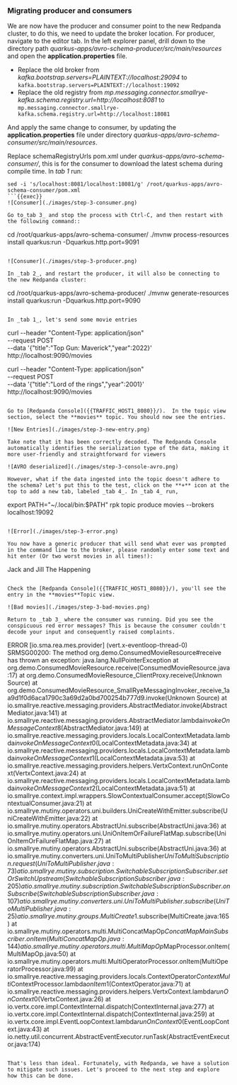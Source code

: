 
### Migrating producer and consumers

We are now have the producer and consumer point to the new Redpanda cluster, to do this, we need to update the broker location.  For producer, navigate to the editor tab. In the left explorer panel, drill down to the directory path _quarkus-apps/avro-schema-producer/src/main/resources_ and open the **application.properties** file. 

- Replace the old broker from _kafka.bootstrap.servers=PLAINTEXT://localhost:29094_ to `kafka.bootstrap.servers=PLAINTEXT://localhost:19092`
- Replace the old registry from _mp.messaging.connector.smallrye-kafka.schema.registry.url=http://localhost:8081_ to `mp.messaging.connector.smallrye-kafka.schema.registry.url=http://localhost:18081`

And apply the same change to consumer, by updating the **application.properties** file under directory _quarkus-apps/avro-schema-consumer/src/main/resources_.

Replace schemaRegistryUrls pom.xml under _quarkus-apps/avro-schema-consumer/_, this is for the consumer to download the latest schema during compile time. In _tab 1_ run: 
```
sed -i 's/localhost:8081/localhost:18081/g' /root/quarkus-apps/avro-schema-consumer/pom.xml
```{{exec}}
![Consumer](./images/step-3-consumer.png)

Go to_tab 3_ and stop the process with Ctrl-C, and then restart with the following command::
```
cd /root/quarkus-apps/avro-schema-consumer/
./mvnw process-resources install quarkus:run -Dquarkus.http.port=9091
```{{exec}}

![Consumer](./images/step-3-producer.png)

In _tab 2_, and restart the producer, it will also be connecting to the new Redpanda cluster:
```
cd /root/quarkus-apps/avro-schema-producer/
./mvnw generate-resources install quarkus:run -Dquarkus.http.port=9090
```{{exec}}

In _tab 1_, let's send some movie entries
```
curl --header "Content-Type: application/json" \
  --request POST \
  --data '{"title":"Top Gun: Maverick","year":2022}' \
  http://localhost:9090/movies

curl --header "Content-Type: application/json" \
  --request POST \
  --data '{"title":"Lord of the rings","year":2001}' \
  http://localhost:9090/movies
```{{exec}}

Go to [Redpanda Console]({{TRAFFIC_HOST1_8080}}/).  In the topic view section, select the **movies** topic. You should now see the entries. 

![New Entries](./images/step-3-new-entry.png)

Take note that it has been correctly decoded. The Redpanda Console automatically identifies the serialization type of the data, making it more user-friendly and straightforward for viewers

![AVRO deserialized](./images/step-3-console-avro.png)

However, what if the data ingested into the topic doesn't adhere to the schema? Let's put this to the test, click on the **+** icon at the top to add a new tab, labeled _tab 4_. In _tab 4_ run, 
```
export PATH="~/.local/bin:$PATH"
rpk topic produce movies --brokers localhost:19092 
```{{exec}}

![Error](./images/step-3-error.png)

You now have a generic producer that will send what ever was prompted in the command line to the broker, please randomly enter some text and hit enter (Or two worst movies in all times!):

```
Jack and Jill
The Happening
```{{exec}}

Check the [Redpanda Console]({{TRAFFIC_HOST1_8080}}/), you'll see the entry in the **movies**Topic view.

![Bad movies](./images/step-3-bad-movies.png)

Return to _tab 3_ where the consumer was running. Did you see the conspicuous red error messages? This is because the consumer couldn't decode your input and consequently raised complaints.

```
ERROR [io.sma.rea.mes.provider] (vert.x-eventloop-thread-0) SRMSG00200: The method org.demo.ConsumedMovieResource#receive has thrown an exception: java.lang.NullPointerException
        at org.demo.ConsumedMovieResource.receive(ConsumedMovieResource.java:17)
        at org.demo.ConsumedMovieResource_ClientProxy.receive(Unknown Source)
        at org.demo.ConsumedMovieResource_SmallRyeMessagingInvoker_receive_1aa9d1f0d6aca1790c3a69d2a0bd700254b777d9.invoke(Unknown Source)
        at io.smallrye.reactive.messaging.providers.AbstractMediator.invoke(AbstractMediator.java:141)
        at io.smallrye.reactive.messaging.providers.AbstractMediator.lambda$invokeOnMessageContext$8(AbstractMediator.java:149)
        at io.smallrye.reactive.messaging.providers.locals.LocalContextMetadata.lambda$invokeOnMessageContext$0(LocalContextMetadata.java:34)
        at io.smallrye.reactive.messaging.providers.locals.LocalContextMetadata.lambda$invokeOnMessageContext$1(LocalContextMetadata.java:53)
        at io.smallrye.reactive.messaging.providers.helpers.VertxContext.runOnContext(VertxContext.java:24)
        at io.smallrye.reactive.messaging.providers.locals.LocalContextMetadata.lambda$invokeOnMessageContext$2(LocalContextMetadata.java:51)
        at io.smallrye.context.impl.wrappers.SlowContextualConsumer.accept(SlowContextualConsumer.java:21)
        at io.smallrye.mutiny.operators.uni.builders.UniCreateWithEmitter.subscribe(UniCreateWithEmitter.java:22)
        at io.smallrye.mutiny.operators.AbstractUni.subscribe(AbstractUni.java:36)
        at io.smallrye.mutiny.operators.uni.UniOnItemOrFailureFlatMap.subscribe(UniOnItemOrFailureFlatMap.java:27)
        at io.smallrye.mutiny.operators.AbstractUni.subscribe(AbstractUni.java:36)
        at io.smallrye.mutiny.converters.uni.UniToMultiPublisher$UniToMultiSubscription.request(UniToMultiPublisher.java:73)
        at io.smallrye.mutiny.subscription.SwitchableSubscriptionSubscriber.setOrSwitchUpstream(SwitchableSubscriptionSubscriber.java:205)
        at io.smallrye.mutiny.subscription.SwitchableSubscriptionSubscriber.onSubscribe(SwitchableSubscriptionSubscriber.java:107)
        at io.smallrye.mutiny.converters.uni.UniToMultiPublisher.subscribe(UniToMultiPublisher.java:25)
        at io.smallrye.mutiny.groups.MultiCreate$1.subscribe(MultiCreate.java:165)
        at io.smallrye.mutiny.operators.multi.MultiConcatMapOp$ConcatMapMainSubscriber.onItem(MultiConcatMapOp.java:144)
        at io.smallrye.mutiny.operators.multi.MultiMapOp$MapProcessor.onItem(MultiMapOp.java:50)
        at io.smallrye.mutiny.operators.multi.MultiOperatorProcessor.onItem(MultiOperatorProcessor.java:99)
        at io.smallrye.reactive.messaging.providers.locals.ContextOperator$ContextMulti$ContextProcessor.lambda$onItem$1(ContextOperator.java:71)
        at io.smallrye.reactive.messaging.providers.helpers.VertxContext.lambda$runOnContext$0(VertxContext.java:26)
        at io.vertx.core.impl.ContextInternal.dispatch(ContextInternal.java:277)
        at io.vertx.core.impl.ContextInternal.dispatch(ContextInternal.java:259)
        at io.vertx.core.impl.EventLoopContext.lambda$runOnContext$0(EventLoopContext.java:43)
        at io.netty.util.concurrent.AbstractEventExecutor.runTask(AbstractEventExecutor.java:174)
```

That's less than ideal. Fortunately, with Redpanda, we have a solution to mitigate such issues. Let's proceed to the next step and explore how this can be done.
